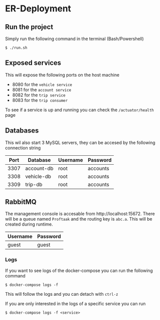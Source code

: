 # ER-Deployment

## Run the project
Simply run the following command in the terminal (Bash/Powershell)
```
$ ./run.sh
````

## Exposed services
This will expose the following ports on the host machine
- 8080 for the  `vehicle service`
- 8081 for the  `account service`
- 8082 for the `trip service`
- 8083 for the `trip consumer`

To see if a service is up and running you can check the `/actuator/health` page
## Databases
This wil also start 3 MySQL servers, they can be accesed by the following connection string

| Port | Database   | Username | Password
| ---- | --------   | -------- | ------- 
| 3307 | account-db | root     | accounts
| 3308 | vehicle-db | root     | accounts
| 3309 | trip-db    | root     | accounts

## RabbitMQ
The management console is accesable from http://localhost:15672. There will be a queue named `Proftaak` and the routing key is `abc.a`. This will be created during runtime.

| Username | Password |
| -------- | -------- |
| guest    | guest    |

### Logs
If you want to see logs of the docker-compose you can run the following command

```
$ docker-compose logs -f
```
This will follow the logs and you can detach with `ctrl-z`

If you are only interested in the logs of a specific service you can run
```
$ docker-compose logs -f <service>
```